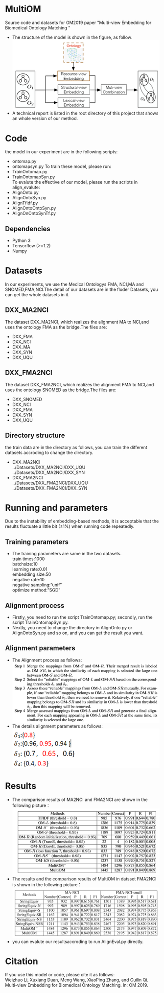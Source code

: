 # MultiOM
Source code and datasets for OM2019 paper "Multi-view Embedding for Biomedical Ontology Matching "
* The structure of the model is shown in the figure, as follow:  
![aaaa](https://github.com/chunyedxx/MultiOM/blob/master/img/model_structure.png)
* A technical report is listed in the root directory of this project that shows an whole version of our method.
# Code
the model in our experiment are in the following scripts:  
* ontomap.py  
* ontomapsyn.py
To train these model, please run:  
* TrainOntomap.py  
* TrainOntomapSyn.py  
To evalute the effective of our model, please run the scripts in align_evalute:  
* AlignOnto.py  
* AlignOntoSyn.py  
* AlignTfidf.py  
* AlignOntoOntoSyn.py  
* AlignOnOntoSynTf.py  
## Dependencies
* Python 3  
* Tensorflow (>=1.2)  
* Numpy
# Datasets
In our experiments, we use the Medical Ontologys FMA, NCI,MA and SNOMED,FMA,NCI.The detail of our datasets are in the floder Datasets, you can get the whole datasets in it.
## DXX_MA2NCI
The dataset DXX_MA2NCI, which realizes the alignment MA to NCI,and uses the ontology FMA as the bridge.The files are: 
* DXX_FMA
* DXX_NCI
* DXX_MA
* DXX_SYN
* DXX_UQU
## DXX_FMA2NCI
The dataset DXX_FMA2NCI, which realizes the alignment FMA to NCI,and uses the ontology SNOMED as the bridge.The files are: 
* DXX_SNOMED
* DXX_NCI
* DXX_FMA
* DXX_SYN
* DXX_UQU
## Directory structure
the train data are in the directory as follows, you can train the different datasets accroding to change the directory.  
* DXX_MA2NCI  
  ../Datasets/DXX_MA2NCI/DXX_UQU  
  ../Datasets/DXX_MA2NCI/DXX_SYN  
* DXX_FMA2NCI  
  ../Datasets/DXX_FMA2NCI/DXX_UQU  
  ../Datasets/DXX_FMA2NCI/DXX_SYN  
# Running and parameters
Due to the instability of embedding-based methods, it is acceptable that the results fluctuate a little bit (±1%) when running code repeatedly.
## Training parameters
* The training parameters are same in the two datasets.  
  train times:1000  
  batchsize:10  
  learning rate:0.01  
  embedding size:50  
  negative rate:10  
  negative sampling:”unif”  
  optimize method:”SGD”
## Alignment process 
* Firstly, you need to run the script TrainOntomap.py; secondly, run the script TrainOntomapSyn.py.
* Nextly, you need to change the directory in AlignOnto.py or AlignOntoSyn.py and so on, and you can get the result you want.
## Alignment parameters
* The Alignment process as follows:  
![aaae](https://github.com/chunyedxx/MultiOM/blob/master/img/result3.png)  
* The details alignment parameters as follows:  
![aaaf](https://github.com/chunyedxx/MultiOM/blob/master/img/M%6042QD2_F_%5B5%7D%7D%5B%40%24%60IEA%7B1.png)  
# Results
* The comparison results of MA2NCI and FMA2NCI are shown in the following picture：
![aaab](https://github.com/chunyedxx/MultiOM/blob/master/img/result1.png)
* The results and the comparison results of MultiOM in datsset FMA2NCI is shown in the following picture：
![aaac](https://github.com/chunyedxx/MultiOM/blob/master/img/result2.png)
* you can evalute our resultsaccroding to run AlignEval.py directly.
# Citation
If you use this model or code, please cite it as follows:  
Weizhuo Li, Xuxiang Duan, Meng Wang, XiaoPing Zhang, and Guilin Qi. Multi-view Embedding for Biomedical Ontology Matching. In: OM 2019.
